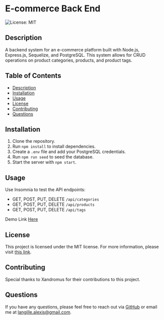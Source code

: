 # E-commerce Back End 

![License: MIT](https://img.shields.io/badge/License-MIT-yellow.svg)

## Description

A backend system for an e-commerce platform built with Node.js, Express.js, Sequelize, and PostgreSQL. This system allows for CRUD operations on product categories, products, and product tags.

## Table of Contents

- [Description](#description)
- [Installation](#installation)
- [Usage](#usage)
- [License](#license)
- [Contributing](#contributing)
- [Questions](#questions)

## Installation

1. Clone the repository.
2. Run `npm install` to install dependencies.
3. Create a `.env` file and add your PostgreSQL credentials.
4. Run `npm run seed` to seed the database.
5. Start the server with `npm start`.

## Usage

Use Insomnia to test the API endpoints:

- GET, POST, PUT, DELETE `/api/categories`
- GET, POST, PUT, DELETE `/api/products`
- GET, POST, PUT, DELETE `/api/tags`

Demo Link [Here](https://drive.google.com/file/d/1Q9Bqeh2HGikjKaXWbncE26Ijzl1N56dd/view?usp=sharing)

## License

This project is licensed under the MIT license. For more information, please visit [this link](https://opensource.org/licenses/MIT).


## Contributing

Special thanks to Xandromus for their contributions to this project.

## Questions

If you have any questions, please feel free to reach out via [GitHub](https://github.com/alangille01) or email me at langille.alexis@gmail.com.
